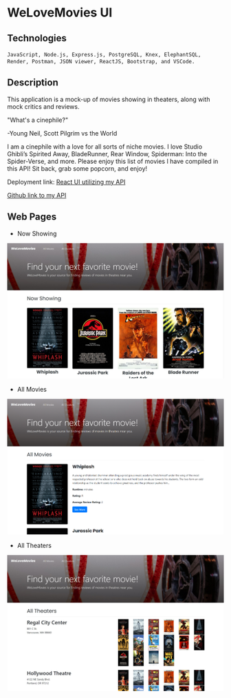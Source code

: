 # WeLoveMovies UI

## Technologies

```
JavaScript, Node.js, Express.js, PostgreSQL, Knex, ElephantSQL, Render, Postman, JSON viewer, ReactJS, Bootstrap, and VSCode.
```

## Description

This application is a mock-up of movies showing in theaters, along with mock critics and reviews.

"What's a cinephile?"

-Young Neil, Scott Pilgrim vs the World

I am a cinephile with a love for all sorts of niche movies. I love Studio Ghibli’s Spirited Away, BladeRunner, Rear Window, Spiderman: Into the Spider-Verse, and more. Please enjoy this list of movies I have compiled in this API! Sit back, grab some popcorn, and enjoy!

Deployment link: [React UI utilizing my API](https://we-love-movies-ui-9f0n.onrender.com)

[Github link to my API](https://github.com/MariahCasciola/We-Love-Movies)

## Web Pages

+ Now Showing

![screenshot of base_url endpoint](/public/images/now-showing.jpg)

+ All Movies

![screenshot of base_url/movies endpoint](/public/images/all-movies.png)

+ All Theaters

![screenshot of base_url/theaters endpoint](/public/images/all-theaters.jpg)
